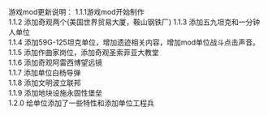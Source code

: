 游戏mod更新说明：
1.1.1游戏mod开始制作  
1.1.2 添加奇观两个(美国世界贸易大厦，鞍山钢铁厂) 
1.1.3 添加五九坦克和一分钟人单位  
1.1.4 添加59G-125坦克单位，增加遗迹相关内容，增加mod单位战斗点击声音。 
1.1.5 添加作曲家岗位，添加奇观圣索菲亚大教堂  
1.1.6 添加奇观阿雷西博望远镜  
1.1.7 添加单位白杨导弹  
1.1.8 添加文明波立联邦  
1.1.9 添加地块设施永固性堡垒  
1.2.0 给单位添加了一些特性和添加单位工程兵  
